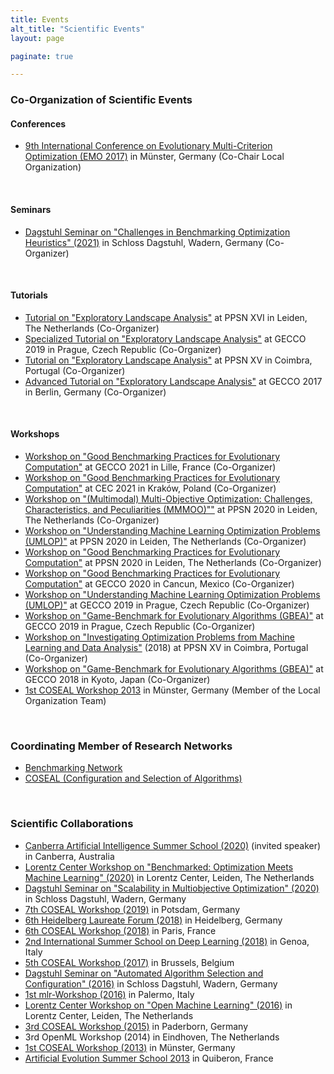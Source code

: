 ```yaml
---
title: Events
alt_title: "Scientific Events"
layout: page

paginate: true

---
```


### Co-Organization of Scientific Events


#### Conferences
- [9th International Conference on Evolutionary Multi-Criterion Optimization (EMO 2017)](http://www.emo2017.org/) in Münster, Germany (Co-Chair Local Organization)

&nbsp;

#### Seminars
- [Dagstuhl Seminar on "Challenges in Benchmarking Optimization Heuristics" (2021)](https://www.dagstuhl.de/de/programm/kalender/semhp/?semnr=21081) in Schloss Dagstuhl, Wadern, Germany (Co-Organizer)


&nbsp;

#### Tutorials
- [Tutorial on "Exploratory Landscape Analysis"](https://ppsn2020.liacs.leidenuniv.nl/tutorials/) at PPSN XVI in Leiden, The Netherlands (Co-Organizer)
- [Specialized Tutorial on "Exploratory Landscape Analysis"](https://gecco-2019.sigevo.org/index.html/Tutorials#id_Exploratory%20Landscape%20Analysis) at GECCO 2019 in Prague, Czech Republic (Co-Organizer)
- [Tutorial on "Exploratory Landscape Analysis"](http://ppsn2018.dei.uc.pt/index.php/tutorials/) at PPSN XV in Coimbra, Portugal (Co-Organizer)
- [Advanced Tutorial on "Exploratory Landscape Analysis"](http://gecco-2017.sigevo.org/index.html/Tutorials#id_Exploratory%20Landscape%20Analysis) at GECCO 2017 in Berlin, Germany (Co-Organizer)

&nbsp;

#### Workshops
- [Workshop on "Good Benchmarking Practices for Evolutionary Computation"](https://sites.google.com/view/benchmarking-network/home/activities/gecco-2021-workshop) at GECCO 2021 in Lille, France (Co-Organizer)
- [Workshop on "Good Benchmarking Practices for Evolutionary Computation"](https://sites.google.com/view/benchmarking-network/home/activities/cec-2021-workshop) at CEC 2021 in Kraków, Poland (Co-Organizer)
- [Workshop on "(Multimodal) Multi-Objective Optimization: Challenges, Characteristics, and Peculiarities (MMMOO)""](http://www.erc.is/go/mmmoo2020) at PPSN 2020 in Leiden, The Netherlands (Co-Organizer)
- [Workshop on "Understanding Machine Learning Optimization Problems (UMLOP)"](http://www.erc.is/go/umlop2020) at PPSN 2020 in Leiden, The Netherlands (Co-Organizer)
- [Workshop on "Good Benchmarking Practices for Evolutionary Computation"](https://sites.google.com/view/benchmarking-network/home/activities/PPSN20) at PPSN 2020 in Leiden, The Netherlands (Co-Organizer)
- [Workshop on "Good Benchmarking Practices for Evolutionary Computation"](https://sites.google.com/view/benchmarking-network/home/activities/GECCO20) at GECCO 2020 in Cancun, Mexico (Co-Organizer)
- [Workshop on "Understanding Machine Learning Optimization Problems (UMLOP)"](https://gecco-2019.sigevo.org/index.html/Workshops#id_Understanding%20Machine%20Learning%20Optimization%20Problems%20(UMLOP)) at GECCO 2019 in Prague, Czech Republic (Co-Organizer)
- [Workshop on "Game-Benchmark for Evolutionary Algorithms (GBEA)"](https://gecco-2019.sigevo.org/index.html/Workshops#id_Game-Benchmark%20for%20Evolutionary%20Algorithms%20(GBEA)) at GECCO 2019 in Prague, Czech Republic (Co-Organizer)
- [Workshop on "Investigating Optimization Problems from Machine Learning and Data Analysis"](https://sites.google.com/view/optml-ppsn18/home) (2018) at PPSN XV in Coimbra, Portugal (Co-Organizer)
- [Workshop on "Game-Benchmark for Evolutionary Algorithms (GBEA)"](http://gecco-2018.sigevo.org/index.html/tiki-index.php?page=Workshops#id_Game-Benchmark%20%20%20for%20%20%20Evolutionary%20%20%20Algorithms) at GECCO 2018 in Kyoto, Japan (Co-Organizer)
- [1st COSEAL Workshop 2013](http://www.coseal.net/coseal-workshop-2013/) in Münster, Germany (Member of the Local Organization Team)


&nbsp;

### Coordinating Member of Research Networks

- [Benchmarking Network](https://sites.google.com/view/benchmarking-network)
- [COSEAL (Configuration and Selection of Algorithms)](https://www.coseal.net)


&nbsp;

### Scientific Collaborations

- [Canberra Artificial Intelligence Summer School (2020)](http://canberraai.net/caiss2020/) (invited speaker) in Canberra, Australia
- [Lorentz Center Workshop on "Benchmarked: Optimization Meets Machine Learning" (2020)](https://www.lorentzcenter.nl/benchmarked-optimization-meets-machine-learning.html) in Lorentz Center, Leiden, The Netherlands
- [Dagstuhl Seminar on "Scalability in Multiobjective Optimization" (2020)](https://www.dagstuhl.de/de/programm/kalender/semhp/?semnr=20031) in Schloss Dagstuhl, Wadern, Germany
- [7th COSEAL Workshop (2019)](http://www.coseal.net/coseal-workshop-2019/) in Potsdam, Germany
- [6th Heidelberg Laureate Forum (2018)](https://www.heidelberg-laureate-forum.org/event_2018/) in Heidelberg, Germany
- [6th COSEAL Workshop (2018)](http://www.coseal.net/coseal-workshop-2018/) in Paris, France
- [2nd International Summer School on Deep Learning (2018)](http://grammars.grlmc.com/DeepLearn2018/) in Genoa, Italy
- [5th COSEAL Workshop (2017)](http://www.coseal.net/coseal-workshop-2017/) in Brussels, Belgium
- [Dagstuhl Seminar on "Automated Algorithm Selection and Configuration" (2016)](https://www.dagstuhl.de/de/programm/kalender/semhp/?semnr=16412) in Schloss Dagstuhl, Wadern, Germany
- [1st mlr-Workshop (2016)](http://mlr-org.github.io/The-mlr-workshop/) in Palermo, Italy
- [Lorentz Center Workshop on "Open Machine Learning" (2016)](https://www.lorentzcenter.nl/lc/web/2016/766/info.php3?wsid=766&venue=Snellius) in Lorentz Center, Leiden, The Netherlands
- [3rd COSEAL Workshop (2015)](http://www.coseal.net/coseal-workshop-2015/) in Paderborn, Germany
- 3rd OpenML Workshop (2014) in Eindhoven, The Netherlands
- [1st COSEAL Workshop (2013)](http://www.coseal.net/coseal-workshop-2013/) in Münster, Germany
- [Artificial Evolution Summer School 2013](https://aess2013.sciencesconf.org/) in Quiberon, France
